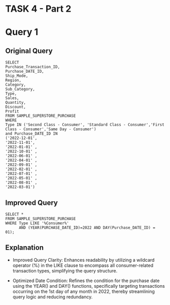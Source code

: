 # TASK 4 - Part 2

# Query 1 

## Original Query
```
SELECT 
Purchase_Transaction_ID, 
Purchase_DATE_ID,
Ship_Mode, 
Region,
Category,
Sub_Category,
Type,
Sales, 
Quantity,
Discount, 
Profit
FROM SAMPLE_SUPERSTORE_PURCHASE
WHERE 
Type IN ('Second Class - Consumer', 'Standard Class - Consumer','First Class - Consumer','Same Day - Consumer')
and Purchase_DATE_ID IN 
('2022-12-01',
'2022-11-01',
'2022-01-01' ,
'2022-10-01' ,
'2022-06-01' ,
'2022-04-01' ,
'2022-09-01' ,
'2022-02-01' ,
'2022-07-01' ,
'2022-05-01' ,
'2022-08-01' ,
'2022-03-01')
```

## Improved Query
```
SELECT *
FROM SAMPLE_SUPERSTORE_PURCHASE 
WHERE Type LIKE '%Consumer%'
      AND (YEAR(PURCHASE_DATE_ID)=2022 AND DAY(Purchase_DATE_ID) = 01);
```

## Explanation 

- Improved Query Clarity: Enhances readability by utilizing a wildcard operator (%) in the LIKE clause to encompass all consumer-related transaction types, simplifying the query structure.

- Optimized Date Condition: Refines the condition for the purchase date using the YEAR() and DAY() functions, specifically targeting transactions occurring on the 1st day of any month in 2022, thereby streamlining query logic and reducing redundancy. 
